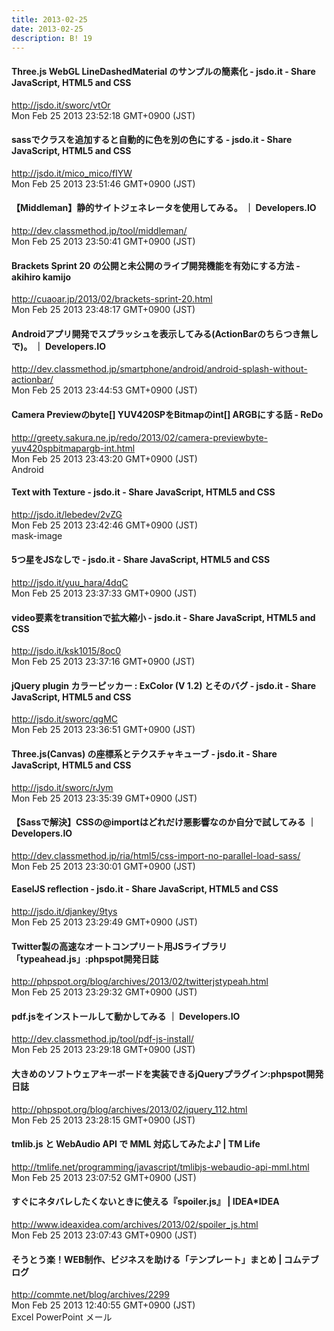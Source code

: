 ```yaml
---
title: 2013-02-25
date: 2013-02-25
description: B! 19
---
```


#### Three.js WebGL LineDashedMaterial のサンプルの簡素化 - jsdo.it - Share JavaScript, HTML5 and CSS
http://jsdo.it/sworc/vtOr<br>
Mon Feb 25 2013 23:52:18 GMT+0900 (JST)<br>


#### sassでクラスを追加すると自動的に色を別の色にする - jsdo.it - Share JavaScript, HTML5 and CSS
http://jsdo.it/mico_mico/fIYW<br>
Mon Feb 25 2013 23:51:46 GMT+0900 (JST)<br>


#### 【Middleman】静的サイトジェネレータを使用してみる。 ｜ Developers.IO
http://dev.classmethod.jp/tool/middleman/<br>
Mon Feb 25 2013 23:50:41 GMT+0900 (JST)<br>


#### Brackets Sprint 20 の公開と未公開のライブ開発機能を有効にする方法 - akihiro kamijo
http://cuaoar.jp/2013/02/brackets-sprint-20.html<br>
Mon Feb 25 2013 23:48:17 GMT+0900 (JST)<br>


#### Androidアプリ開発でスプラッシュを表示してみる(ActionBarのちらつき無しで)。 ｜ Developers.IO
http://dev.classmethod.jp/smartphone/android/android-splash-without-actionbar/<br>
Mon Feb 25 2013 23:44:53 GMT+0900 (JST)<br>


####          Camera Previewのbyte[] YUV420SPをBitmapのint[] ARGBにする話 - ReDo      
http://greety.sakura.ne.jp/redo/2013/02/camera-previewbyte-yuv420spbitmapargb-int.html<br>
Mon Feb 25 2013 23:43:20 GMT+0900 (JST)<br>
Android


#### Text with Texture - jsdo.it - Share JavaScript, HTML5 and CSS
http://jsdo.it/lebedev/2vZG<br>
Mon Feb 25 2013 23:42:46 GMT+0900 (JST)<br>
mask-image


#### 5つ星をJSなしで - jsdo.it - Share JavaScript, HTML5 and CSS
http://jsdo.it/yuu_hara/4dqC<br>
Mon Feb 25 2013 23:37:33 GMT+0900 (JST)<br>


#### video要素をtransitionで拡大縮小 - jsdo.it - Share JavaScript, HTML5 and CSS
http://jsdo.it/ksk1015/8oc0<br>
Mon Feb 25 2013 23:37:16 GMT+0900 (JST)<br>


####  jQuery plugin カラーピッカー : ExColor (V 1.2) とそのバグ - jsdo.it - Share JavaScript, HTML5 and CSS
http://jsdo.it/sworc/qgMC<br>
Mon Feb 25 2013 23:36:51 GMT+0900 (JST)<br>


#### Three.js(Canvas) の座標系とテクスチャキューブ - jsdo.it - Share JavaScript, HTML5 and CSS
http://jsdo.it/sworc/rJym<br>
Mon Feb 25 2013 23:35:39 GMT+0900 (JST)<br>


#### 【Sassで解決】CSSの@importはどれだけ悪影響なのか自分で試してみる ｜ Developers.IO
http://dev.classmethod.jp/ria/html5/css-import-no-parallel-load-sass/<br>
Mon Feb 25 2013 23:30:01 GMT+0900 (JST)<br>


#### EaselJS reflection - jsdo.it - Share JavaScript, HTML5 and CSS
http://jsdo.it/djankey/9tys<br>
Mon Feb 25 2013 23:29:49 GMT+0900 (JST)<br>


#### Twitter製の高速なオートコンプリート用JSライブラリ「typeahead.js」:phpspot開発日誌
http://phpspot.org/blog/archives/2013/02/twitterjstypeah.html<br>
Mon Feb 25 2013 23:29:32 GMT+0900 (JST)<br>


#### pdf.jsをインストールして動かしてみる ｜ Developers.IO
http://dev.classmethod.jp/tool/pdf-js-install/<br>
Mon Feb 25 2013 23:29:18 GMT+0900 (JST)<br>


#### 大きめのソフトウェアキーボードを実装できるjQueryプラグイン:phpspot開発日誌
http://phpspot.org/blog/archives/2013/02/jquery_112.html<br>
Mon Feb 25 2013 23:28:15 GMT+0900 (JST)<br>


#### tmlib.js と WebAudio API で MML 対応してみたよ♪ | TM Life
http://tmlife.net/programming/javascript/tmlibjs-webaudio-api-mml.html<br>
Mon Feb 25 2013 23:07:52 GMT+0900 (JST)<br>


#### すぐにネタバレしたくないときに使える『spoiler.js』 | IDEA*IDEA
http://www.ideaxidea.com/archives/2013/02/spoiler_js.html<br>
Mon Feb 25 2013 23:07:43 GMT+0900 (JST)<br>


#### そうとう楽！WEB制作、ビジネスを助ける「テンプレート」まとめ | コムテブログ
http://commte.net/blog/archives/2299<br>
Mon Feb 25 2013 12:40:55 GMT+0900 (JST)<br>
Excel PowerPoint メール


